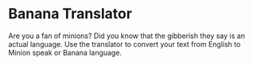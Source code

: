 # Banana Translator
Are you a fan of minions? Did you know that the gibberish they say is an actual language. Use the translator to convert your text from English to Minion speak or Banana language.
